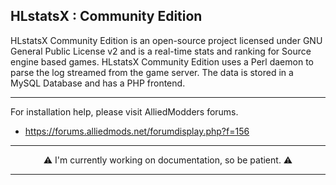 ## HLstatsX : Community Edition


HLstatsX Community Edition is an open-source project licensed
under GNU General Public License v2 and is a real-time stats
and ranking for Source engine based games. HLstatsX Community
Edition uses a Perl daemon to parse the log streamed from the
game server. The data is stored in a MySQL Database and has
a PHP frontend.

---

For installation help, please visit AlliedModders forums.
- https://forums.alliedmods.net/forumdisplay.php?f=156


---

<p align="center">⚠️ I'm currently working on documentation, so be patient. ⚠️</p>

---
